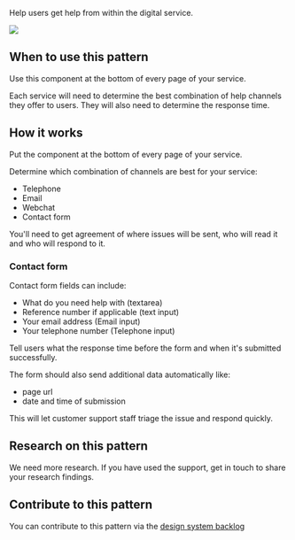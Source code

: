 Help users get help from within the digital service.

<img src="/public/images/patterns/get-support-online.png">

## When to use this pattern

Use this component at the bottom of every page of your service.

Each service will need to determine the best combination of help channels they offer to users. They will also need to determine the response time.

## How it works

Put the component at the bottom of every page of your service.

Determine which combination of channels are best for your service:

- Telephone
- Email
- Webchat
- Contact form

You'll need to get agreement of where issues will be sent, who will read it and who will respond to it.

### Contact form

Contact form fields can include:

- What do you need help with (textarea)
- Reference number if applicable (text input)
- Your email address (Email input)
- Your telephone number (Telephone input)

Tell users what the response time before the form and when it's submitted successfully.

The form should also send additional data automatically like:

- page url
- date and time of submission

This will let customer support staff triage the issue and respond quickly.

## Research on this pattern

We need more research. If you have used the support, get in touch to share your research findings.

## Contribute to this pattern

You can contribute to this pattern via the [design system backlog](https://github.com/skillsfundingagency/das-design-system/issues/47)
